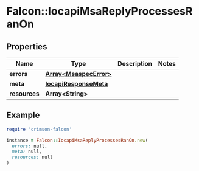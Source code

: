 # Falcon::IocapiMsaReplyProcessesRanOn

## Properties

| Name | Type | Description | Notes |
| ---- | ---- | ----------- | ----- |
| **errors** | [**Array&lt;MsaspecError&gt;**](MsaspecError.md) |  |  |
| **meta** | [**IocapiResponseMeta**](IocapiResponseMeta.md) |  |  |
| **resources** | **Array&lt;String&gt;** |  |  |

## Example

```ruby
require 'crimson-falcon'

instance = Falcon::IocapiMsaReplyProcessesRanOn.new(
  errors: null,
  meta: null,
  resources: null
)
```

